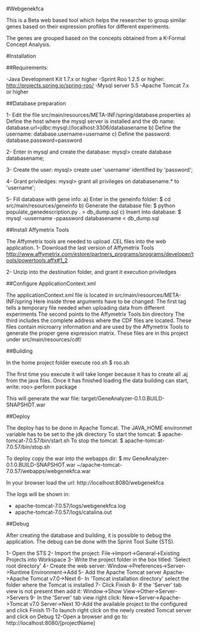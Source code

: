 #Webgenekfca

This is a Beta web based tool which helps the researcher to group similar genes based on their expression profiles for different experiments.

The genes are grouped based on the concepts obtained from a K-Formal Concept Analysis.

#Installation

##Requirements:

-Java Development Kit 1.7.x or higher
-Sprint Roo 1.2.5 or higher: http://projects.spring.io/spring-roo/
-Mysql server 5.5
-Apache Tomcat 7.x or higher

##Database preparation

1- Edit the file src/main/resources/META-INF/spring/database.properties
   a) Define the host where the mysql server is installed and the db name:
      database.url=jdbc\:mysql\://localhost\:3306/databasename
   b) Define the username:
      database.username=username
   c) Define the password:
      database.password=password

2- Enter in mysql and create the database:
mysql> create database databasename;

3- Create the user:
mysql> create user 'username' identified by 'password';

4- Grant priviledges:
mysql> grant all privileges on databasename.* to 'username';

5- Fill database with gene info:
   a) Enter in the geneinfo folder:
      $ cd src/main/resources/geneinfo
   b) Generate the database file: 
      $ python populate_genedescription.py . > db_dump.sql
   c) Insert into database:
      $ mysql -uusername -ppassword databasename < db_dump.sql

##Install Affymetrix Tools

The Affymetrix tools are needed to upload .CEL files into the web application.
1- Download the last version of Affymetrix Tools
http://www.affymetrix.com/estore/partners_programs/programs/developer/tools/powertools.affx#1_2

2- Unzip into the destination folder, and grant it execution priviledges

##Configure ApplicationContext.xml

The applicationContext.xml file is located in src/main/resources/META-INF/spring
Here inside <bean class="es.uc3m.tsc.file.ProcessUploadedFiles" id="processCELFiles"> three arguments have to be changed:
The first <constructor-arg/> tag tells a temporary file needed when uploading data from different experiments
The second <constructor-arg/> points to the Affymetrix Tools bin directory
The third <constructor-arg/> includes the complete address where the CDF files are located. These files contain microarry information
and are used by the Affymetrix Tools to generate the proper gene expression matrix. These files are in this project under src/main/resources/cdf/

##Building

In the home project folder execute roo.sh
$ roo.sh

The first time you execute it will take longer because it has to create all .aj from
the java files. Once it has finished loading the data building can start, write:
roo> perform package

This will generate the war file: target/GeneAnalyzer-0.1.0.BUILD-SNAPSHOT.war

##Deploy

The deploy has to be done in Apache Tomcat.
The JAVA_HOME environmet variable has to be set to the jdk directory
To start the tomcat:
$ apache-tomcat-7.0.57/bin/start.sh
To stop the tomcat:
$ apache-tomcat-7.0.57/bin/stop.sh

To deploy copy the war into the webapps dir:
$ mv GeneAnalyzer-0.1.0.BUILD-SNAPSHOT.war ~/apache-tomcat-7.0.57/webapps/webgenekfca.war

In your browser load the url:
http://localhost:8080/webgenekfca

The logs will be shown in:
- apache-tomcat-7.0.57/logs/webgenekfca.log
- apache-tomcat-7.0.57/logs/catalina.out

##Debug

After creating the database and building, it is possible to debug the application.
The debug can be done with the Sprint Tool Suite (STS).

1- Open the STS
2- Import the project:
    File->Import->General->Existing Projects into Workspace
3- Write the project folder in the box titled: 'Select root directory'
4- Create the web server:
    Window->Preferences->Server->Runtime Environment->Add
5- Add the Apache Tomcat server
    Apache->Apache Tomcat v7.0->Next
6- In 'Tomcat installation directory' select the folder where the Tomcat is installed
7- Click Finish
8- If the 'Server' tab view is not present then add it: 
    Window->Show View->Other->Server->Servers
9- In the 'Server' tab view right click:
    New->Server->Apache->Tomcat v7.0 Server->Next
10-Add the available project to the configured and click Finish
11-To launch right click on the newly created Tomcat server and click on Debug
12-Open a browser and go to: http://localhost:8080/[projectName]


